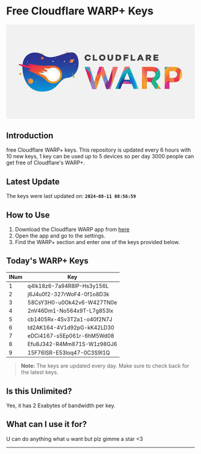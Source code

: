 
# Free Cloudflare WARP+ Keys

![Banner](asset/IMG_20240629_142710_129.jpg)

## Introduction

free Cloudflare WARP+ keys. This repository is updated every 6 hours with 10 new keys, 1 key can be used up to 5 devices so per day 3000 people can get free of Cloudflare's WARP+.

## Latest Update

The keys were last updated on: **`2024-08-11 08:56:59`**

## How to Use

1. Download the Cloudflare WARP app from [here](https://1.1.1.1/)
2. Open the app and go to the settings.
3. Find the WARP+ section and enter one of the keys provided below.

## Today's WARP+ Keys

| INum | Key |
|-------|-----|
| 1     | q4lk18z6-7a94R8lP-Hs3y156L               |
| 2     | j6J4u0f2-327rWoF4-0f1o8D3k               |
| 3     | 58CsY3H0-u0Ok42v6-W427TN0e               |
| 4     | 2nV46Dm1-No564x9T-L7g853lx               |
| 5     | cb1405Rx-4Sv3T2a1-o40f2N7J               |
| 6     | td2AK164-4V1d92pG-kK42LD30               |
| 7     | eDCi4167-s5Ep061r-6hM5Wd08               |
| 8     | Efu8J342-R4Mm871S-W1z98GJ6               |
| 9     | 15F76ISR-E53Ioq47-0C3S9I1Q               |


> **Note:** The keys are updated every day. Make sure to check back for the latest keys.

## Is this Unlimited?

Yes, it has 2 Exabytes of bandwidth per key.

## What can I use it for?
U can do anything what u want but plz gimme a star <3

---
